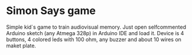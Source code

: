# Simon Says game

Simple kid`s game to train audiovisual memory.
Just open selfcommented Arduino sketch (any Atmega 328p) in Arduino IDE and load it.
Device is 4 buttons, 4 colored leds with 100 ohm, any buzzer and about 10 wires on maket plate.
